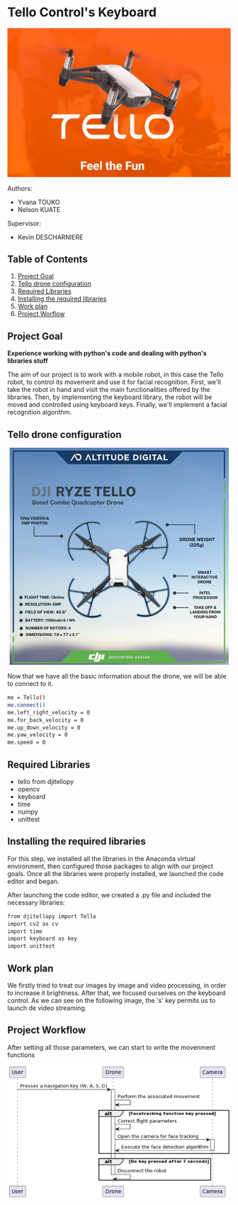 # Tello Control's Keyboard
<div style="text-align: center">
  <img src="Tello_pic.jpg"/>
</div>

Authors:
-   Yvana TOUKO
-   Nelson KUATE

Supervisor:
- Kevin DESCHARNIERE

 ## Table of Contents
 1. [Project Goal](#project-goal)
 2. [Tello drone configuration](#tello-drone-configuration)
 3. [Required Libraries](#required-libraries)
 4. [Installing the required libraries](#installing-the-required-libraries)
 5. [Work plan](#work-plan)
 6. [Project Worflow](#project-workflow)


## Project Goal
**Experience working with python's code and dealing with python's libraries stuff**

The aim of our project is to work with a mobile robot, in this case the Tello robot, to control its movement and use it for facial recognition. First, we'll take the robot in hand and visit the main functionalities offered by the libraries. Then, by implementing the keyboard library, the robot will be moved and controlled using keyboard keys. Finally, we'll implement a facial recognition algorithm. 

## Tello drone configuration
<div style="text-align: center">
  <img src="tello configuration.png">
</div>

Now that we have all the basic information about the drone, we will be able to connect to it.

```bash
me = Tello()
me.connect()
me.left_right_velocity = 0
me.for_back_velocity = 0
me.up_down_velocity = 0
me.yaw_velocity = 0
me.speed = 0
```

## Required Libraries
-   tello from djitellopy
-   opencv
-   keyboard
-   time
-   numpy
-   unittest

## Installing the required libraries
For this step, we installed all the libraries in the Anaconda virtual environment, then configured those packages to align with our project goals. Once all the libraries were properly installed, we launched the code editor and began.

After launching the code editor, we created a .py file and included the necessary libraries:

```bash
from djitellopy import Tello
import cv2 as cv
import time
import keyboard as key
import unittest
```
## Work plan

We firstly tried to treat our images by image and video processing, in order to increase it brightness.
After that, we focused ourselves on the keyboard control. As we can see on the following image, the 's' key permits us to launch de video streaming.

## Project Workflow

After setting all those parameters, we can start to write the movenment functions

<div style="text-align: center">
  <img src="UML.png">
</div>
